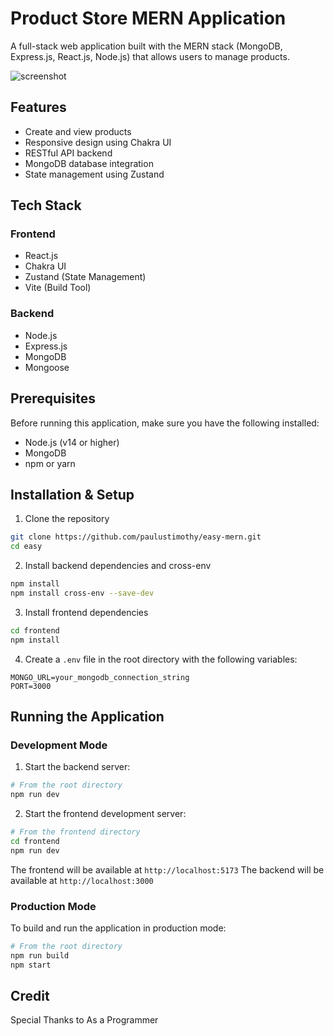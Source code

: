 # Product Store MERN Application

A full-stack web application built with the MERN stack (MongoDB, Express.js, React.js, Node.js) that allows users to manage products.

![screenshot](https://github.com/user-attachments/assets/2e52e180-adf6-4f98-bfcf-205e455c4776)

## Features

- Create and view products
- Responsive design using Chakra UI
- RESTful API backend
- MongoDB database integration
- State management using Zustand

## Tech Stack

### Frontend
- React.js
- Chakra UI
- Zustand (State Management)
- Vite (Build Tool)

### Backend
- Node.js
- Express.js
- MongoDB
- Mongoose

## Prerequisites

Before running this application, make sure you have the following installed:
- Node.js (v14 or higher)
- MongoDB
- npm or yarn

## Installation & Setup

1. Clone the repository
```bash
git clone https://github.com/paulustimothy/easy-mern.git
cd easy
```

2. Install backend dependencies and cross-env
```bash
npm install
npm install cross-env --save-dev
```

3. Install frontend dependencies
```bash
cd frontend
npm install
```

4. Create a `.env` file in the root directory with the following variables:
```env
MONGO_URL=your_mongodb_connection_string
PORT=3000
```

## Running the Application

### Development Mode

1. Start the backend server:
```bash
# From the root directory
npm run dev
```

2. Start the frontend development server:
```bash
# From the frontend directory
cd frontend
npm run dev
```

The frontend will be available at `http://localhost:5173`
The backend will be available at `http://localhost:3000`

### Production Mode

To build and run the application in production mode:

```bash
# From the root directory
npm run build
npm start
```

## Credit
Special Thanks to As a Programmer

